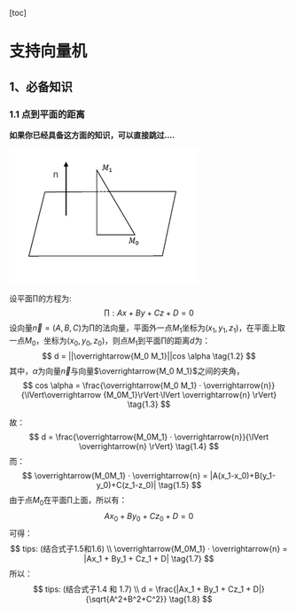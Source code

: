 [toc]

# 支持向量机

## 1、必备知识

### 1.1 点到平面的距离

**如果你已经具备这方面的知识，可以直接跳过....**

![20231017103103](https://raw.githubusercontent.com/Bulua/BlogImageBed/master/20231017103103.png)

设平面$\prod$的方程为:
$$
\prod : Ax+By+Cz+D=0 \tag{1.1}
$$
设向量$\vec{n}=(A,B,C)$为$\prod$的法向量，平面外一点$M_1$坐标为$(x_1,y_1,z_1)$，在平面上取一点$M_0$，坐标为$(x_0,y_0,z_0)$，则点$M_1$到平面$\prod$的距离$d$为：
$$
d = ||\overrightarrow{M_0 M_1}||cos \alpha	\tag{1.2}
$$
其中，$\alpha$为向量$\vec{n}$与向量$\overrightarrow{M_0 M_1}$之间的夹角，
$$
cos \alpha = \frac{\overrightarrow{M_0 M_1} · \overrightarrow{n}}{\lVert\overrightarrow {M_0M_1}\rVert·\lVert \overrightarrow{n} \rVert}	\tag{1.3}
$$

故：
$$
d = \frac{\overrightarrow{M_0M_1} · \overrightarrow{n}}{\lVert \overrightarrow{n} \rVert} 	\tag{1.4}
$$
而：
$$
\overrightarrow{M_0M_1} · \overrightarrow{n} = |A(x_1-x_0)+B(y_1-y_0)+C(z_1-z_0)|	\tag{1.5}
$$
由于点$M_0$在平面$\prod$上面，所以有：
$$
Ax_0 + By_0 + Cz_0 + D = 0 		\tag{1.6}
$$
可得：
$$
tips: (结合式子1.5和1.6)	\\
\overrightarrow{M_0M_1} · \overrightarrow{n} = |Ax_1 + By_1 + Cz_1 + D|	\tag{1.7}
$$
所以：
$$
tips: (结合式子1.4 和 1.7)	\\
d = \frac{|Ax_1 + By_1 + Cz_1 + D|}{\sqrt{A^2+B^2+C^2}}	\tag{1.8}
$$
























